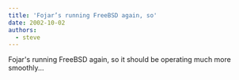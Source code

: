 ```yaml
---
title: 'Fojar’s running FreeBSD again, so'
date: 2002-10-02
authors:
  - steve
---
```


Fojar's running FreeBSD again, so it should be operating much more smoothly...
